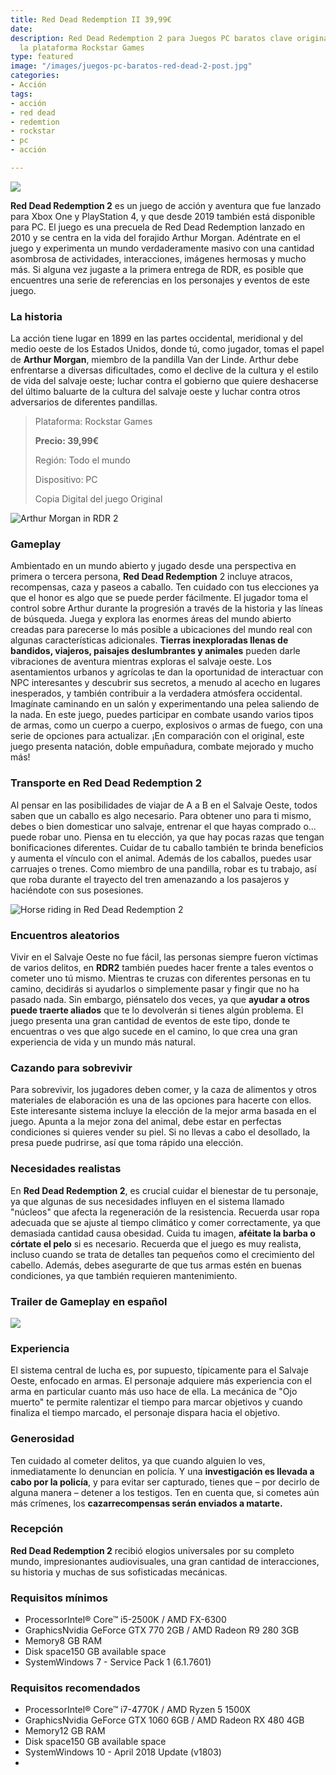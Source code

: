 ```yaml
---
title: Red Dead Redemption II 39,99€
date: 
description: Red Dead Redemption 2 para Juegos PC baratos clave original global para
  la plataforma Rockstar Games
type: featured
image: "/images/juegos-pc-baratos-red-dead-2-post.jpg"
categories:
- Acción
tags:
- acción
- red dead
- redemtion
- rockstar
- pc
- acción

---
```

![](/images/pedir-boton-1.png)

**Red Dead Redemption 2** es un juego de acción y aventura que fue lanzado para Xbox One y PlayStation 4, y que desde 2019 también está disponible para PC. El juego es una precuela de Red Dead Redemption lanzado en 2010 y se centra en la vida del forajido Arthur Morgan. Adéntrate en el juego y experimenta un mundo verdaderamente masivo con una cantidad asombrosa de actividades, interacciones, imágenes hermosas y mucho más. Si alguna vez jugaste a la primera entrega de RDR, es posible que encuentres una serie de referencias en los personajes y eventos de este juego.

### La historia

La acción tiene lugar en 1899 en las partes occidental, meridional y del medio oeste de los Estados Unidos, donde tú, como jugador, tomas el papel de **Arthur Morgan**, miembro de la pandilla Van der Linde. Arthur debe enfrentarse a diversas dificultades, como el declive de la cultura y el estilo de vida del salvaje oeste; luchar contra el gobierno que quiere deshacerse del último baluarte de la cultura del salvaje oeste y luchar contra otros adversarios de diferentes pandillas.

> Plataforma: Rockstar Games
>
> **Precio: 39,99€**
>
> Región: Todo el mundo
>
> Dispositivo: PC 
>
> Copia Digital del juego Original

![Arthur Morgan in RDR 2](https://images.g2a.com/newlayout/880x400/1x1x0/005395336790/5dc417837e696c2f7f084722)

### Gameplay

Ambientado en un mundo abierto y jugado desde una perspectiva en primera o tercera persona, **Red Dead Redemption** 2 incluye atracos, recompensas, caza y paseos a caballo. Ten cuidado con tus elecciones ya que el honor es algo que se puede perder fácilmente. El jugador toma el control sobre Arthur durante la progresión a través de la historia y las líneas de búsqueda. Juega y explora las enormes áreas del mundo abierto creadas para parecerse lo más posible a ubicaciones del mundo real con algunas características adicionales. **Tierras inexploradas llenas de bandidos, viajeros, paisajes deslumbrantes y animales** pueden darle vibraciones de aventura mientras exploras el salvaje oeste. Los asentamientos urbanos y agrícolas te dan la oportunidad de interactuar con NPC interesantes y descubrir sus secretos, a menudo al acecho en lugares inesperados, y también contribuir a la verdadera atmósfera occidental. Imagínate caminando en un salón y experimentando una pelea saliendo de la nada. En este juego, puedes participar en combate usando varios tipos de armas, como un cuerpo a cuerpo, explosivos o armas de fuego, con una serie de opciones para actualizar. ¡En comparación con el original, este juego presenta natación, doble empuñadura, combate mejorado y mucho más!

### Transporte en Red Dead Redemption 2

Al pensar en las posibilidades de viajar de A a B en el Salvaje Oeste, todos saben que un caballo es algo necesario. Para obtener uno para ti mismo, debes o bien domesticar uno salvaje, entrenar el que hayas comprado o... puede robar uno. Piensa en tu elección, ya que hay pocas razas que tengan bonificaciones diferentes. Cuidar de tu caballo también te brinda beneficios y aumenta el vínculo con el animal. Además de los caballos, puedes usar carruajes o trenes. Como miembro de una pandilla, robar es tu trabajo, así que roba durante el trayecto del tren amenazando a los pasajeros y haciéndote con sus posesiones.

![Horse riding in Red Dead Redemption 2](https://images.g2a.com/newlayout/880x400/1x1x0/3963be8b0b63/5dc4178346177c2dd4220592)

### Encuentros aleatorios

Vivir en el Salvaje Oeste no fue fácil, las personas siempre fueron víctimas de varios delitos, en **RDR2** también puedes hacer frente a tales eventos o cometer uno tú mismo. Mientras te cruzas con diferentes personas en tu camino, decidirás si ayudarlos o simplemente pasar y fingir que no ha pasado nada. Sin embargo, piénsatelo dos veces, ya que **ayudar a otros puede traerte aliados** que te lo devolverán si tienes algún problema. El juego presenta una gran cantidad de eventos de este tipo, donde te encuentras o ves que algo sucede en el camino, lo que crea una gran experiencia de vida y un mundo más natural.

### Cazando para sobrevivir

Para sobrevivir, los jugadores deben comer, y la caza de alimentos y otros materiales de elaboración es una de las opciones para hacerte con ellos. Este interesante sistema incluye la elección de la mejor arma basada en el juego. Apunta a la mejor zona del animal, debe estar en perfectas condiciones si quieres vender su piel. Si no llevas a cabo el desollado, la presa puede pudrirse, así que toma rápido una elección.

### Necesidades realistas

En **Red Dead Redemption 2**, es crucial cuidar el bienestar de tu personaje, ya que algunas de sus necesidades influyen en el sistema llamado "núcleos" que afecta la regeneración de la resistencia. Recuerda usar ropa adecuada que se ajuste al tiempo climático y comer correctamente, ya que demasiada cantidad causa obesidad. Cuida tu imagen, **aféitate la barba o córtate el pelo** si es necesario. Recuerda que el juego es muy realista, incluso cuando se trata de detalles tan pequeños como el crecimiento del cabello. Además, debes asegurarte de que tus armas estén en buenas condiciones, ya que también requieren mantenimiento.

### Trailer de Gameplay en español

[![](/images/juegos-pc-baratos-red-dead-23.jpg)](https://www.youtube.com/watch?v=sQ0MckVKxKQ "Trailer")

### Experiencia

El sistema central de lucha es, por supuesto, típicamente para el Salvaje Oeste, enfocado en armas. El personaje adquiere más experiencia con el arma en particular cuanto más uso hace de ella. La mecánica de "Ojo muerto" te permite ralentizar el tiempo para marcar objetivos y cuando finaliza el tiempo marcado, el personaje dispara hacia el objetivo.

### Generosidad

Ten cuidado al cometer delitos, ya que cuando alguien lo ves, inmediatamente lo denuncian en policía. Y una **investigación es llevada a cabo por la policía**, y para evitar ser capturado, tienes que – por decirlo de alguna manera – detener a los testigos. Ten en cuenta que, si cometes aún más crímenes, los **cazarrecompensas serán enviados a matarte.**

### Recepción

**Red Dead Redemption 2** recibió elogios universales por su completo mundo, impresionantes audiovisuales, una gran cantidad de interacciones, su historia y muchas de sus sofisticadas mecánicas.

### Requisitos mínimos

* ProcessorIntel® Core™ i5-2500K / AMD FX-6300
* GraphicsNvidia GeForce GTX 770 2GB / AMD Radeon R9 280 3GB
* Memory8 GB RAM
* Disk space150 GB available space
* SystemWindows 7 - Service Pack 1 (6.1.7601)

### Requisitos recomendados

* ProcessorIntel® Core™ i7-4770K / AMD Ryzen 5 1500X
* GraphicsNvidia GeForce GTX 1060 6GB / AMD Radeon RX 480 4GB
* Memory12 GB RAM
* Disk space150 GB available space
* SystemWindows 10 - April 2018 Update (v1803)
* 